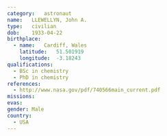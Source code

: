 ```yaml
---
category:	astronaut
name:	LLEWELLYN, John A.
type:	civilian
dob:	1933-04-22
birthplace:
  - name:	Cardiff, Wales
    latitude:	51.501919
    longitude:	-3.18243
qualifications:
  - BSc in chemistry
  - PhD in chemistry
references:
  - http://www.nasa.gov/pdf/740566main_current.pdf
missions:
evas:
gender:	Male
country:
  - USA
---
```

